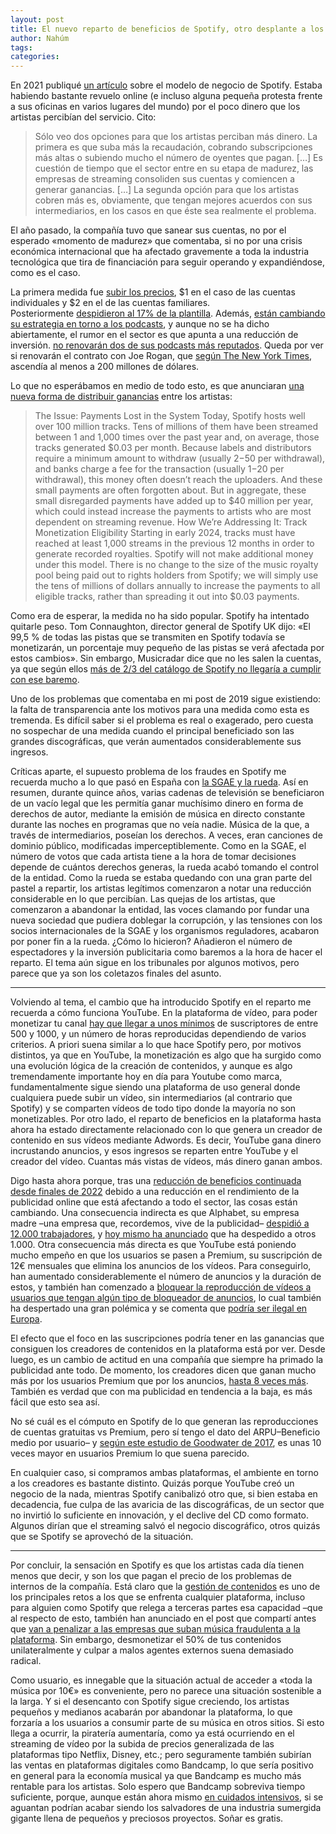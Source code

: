 ```yaml
---
layout: post
title: El nuevo reparto de beneficios de Spotify, otro desplante a los artistas
author: Nahúm
tags: 
categories:
---
```

En 2021 publiqué [un artículo](/2021/03/17/spotify-y-la-economia-musical/) sobre el modelo de negocio de Spotify. Estaba habiendo bastante revuelo online (e incluso alguna pequeña protesta frente a sus oficinas en varios lugares del mundo) por el poco dinero que los artistas percibían del servicio. Cito:

> Sólo veo dos opciones para que los artistas perciban más dinero. La primera es que suba más la recaudación, cobrando subscripciones más altas o subiendo mucho el número de oyentes que pagan. […] Es cuestión de tiempo que el sector entre en su etapa de madurez, las empresas de streaming consoliden sus cuentas y comiencen a generar ganancias. […] La segunda opción para que los artistas cobren más es, obviamente, que tengan mejores acuerdos con sus intermediarios, en los casos en que éste sea realmente el problema.

El año pasado, la compañía tuvo que sanear sus cuentas, no por el esperado «momento de madurez» que comentaba, si no por una crisis económica internacional que ha afectado gravemente a toda la industria tecnológica que tira de financiación para seguir operando y expandiéndose, como es el caso.

La primera medida fue [subir los precios](https://newsroom.spotify.com/2023-07-24/adjusting-our-spotify-premium-prices/), $1 en el caso de las cuentas individuales y $2 en el de las cuentas familiares. Posteriormente [despidieron al 17% de la plantilla](https://edition.cnn.com/2023/12/04/tech/spotify-layoffs-third-round/index.html). Además, [están cambiando su estrategia en torno a los podcasts](https://observer.com/2023/12/spotify-podcast-partnerships-wbd-meta/), y aunque no se ha dicho abiertamente, el rumor en el sector es que apunta a una reducción de inversión. [no renovarán dos de sus podcasts más reputados](https://www.theverge.com/2023/12/4/23988438/spotify-cancels-gimlet-podcast-heavyweight-layoff). Queda por ver si renovarán el contrato con Joe Rogan, que [según The New York Times](https://www.forbes.com/sites/masonbissada/2022/02/17/joe-rogans-spotify-deal-allegedly-worth-200-million-doubling-initial-report/), ascendía al menos a 200 millones de dólares.

Lo que no esperábamos en medio de todo esto, es que anunciaran [una nueva forma de distribuir ganancias](https://artists.spotify.com/blog/modernizing-our-royalty-system) entre los artistas:

> The Issue: Payments Lost in the System Today, Spotify hosts well over 100 million tracks. Tens of millions of them have been streamed between 1 and 1,000 times over the past year and, on average, those tracks generated $0.03 per month. Because labels and distributors require a minimum amount to withdraw (usually $2-$50 per withdrawal), and banks charge a fee for the transaction (usually $1-$20 per withdrawal), this money often doesn’t reach the uploaders. And these small payments are often forgotten about. But in aggregate, these small disregarded payments have added up to $40 million per year, which could instead increase the payments to artists who are most dependent on streaming revenue. How We’re Addressing It: Track Monetization Eligibility Starting in early 2024, tracks must have reached at least 1,000 streams in the previous 12 months in order to generate recorded royalties. Spotify will not make additional money under this model. There is no change to the size of the music royalty pool being paid out to rights holders from Spotify; we will simply use the tens of millions of dollars annually to increase the payments to all eligible tracks, rather than spreading it out into $0.03 payments.

Como era de esperar, la medida no ha sido popular. Spotify ha intentado quitarle peso. Tom Connaughton, director general de Spotify UK dijo: «El 99,5 % de todas las pistas que se transmiten en Spotify todavía se monetizarán, un porcentaje muy pequeño de las pistas se verá afectada por estos cambios». Sin embargo, Musicradar dice que no les salen la cuentas, ya que según ellos [más de 2/3 del catálogo de Spotify no llegaría a cumplir con ese baremo](https://www.musicradar.com/news/spotify-royalty-model-1000-plays).

Uno de los problemas que comentaba en mi post de 2019 sigue existiendo: la falta de transparencia ante los motivos para una medida como esta es tremenda. Es difícil saber si el problema es real o exagerado, pero cuesta no sospechar de una medida cuando el principal beneficiado son las grandes discográficas, que verán aumentados considerablemente sus ingresos. 

Críticas aparte, el supuesto problema de los fraudes en Spotify me recuerda mucho a lo que pasó en España con [la SGAE y la rueda](https://www.elconfidencial.com/cultura/2018-12-27/sgae-rueda-historia_1727870/). Así en resumen, durante quince años, varias cadenas de televisión se beneficiaron de un vacío legal que les permitía ganar muchísimo dinero en forma de derechos de autor, mediante la emisión de música en directo constante durante las noches en programas que no veía nadie. Música de la que, a través de intermediarios, poseían los derechos. A veces, eran canciones de dominio público, modificadas imperceptiblemente. Como en la SGAE, el número de votos que cada artista tiene a la hora de tomar decisiones depende de cuántos derechos generas, la rueda acabó tomando el control de la entidad. Como la rueda se estaba quedando con una gran parte del pastel a repartir, los artistas legítimos comenzaron a notar una reducción considerable en lo que percibían. Las quejas de los artistas, que comenzaron a abandonar la entidad, las voces clamando por fundar una nueva sociedad que pudiera doblegar la corrupción, y las tensiones con los socios internacionales de la SGAE y los organismos reguladores, acabaron por poner fin a la rueda. ¿Cómo lo hicieron? Añadieron el número de espectadores y la inversión publicitaria como baremos a la hora de hacer el reparto. El tema aún sigue en los tribunales por algunos motivos, pero parece que ya son los coletazos finales del asunto. 

---

Volviendo al tema, el cambio que ha introducido Spotify en el reparto me recuerda a cómo funciona YouTube. En la plataforma de vídeo, para poder monetizar tu canal [hay que llegar a unos mínimos](https://support.google.com/youtube/answer/94522?hl=es-MX) de suscriptores de entre 500 y 1000, y un número de horas reproducidas dependiendo de varios criterios. A priori suena similar a lo que hace Spotify pero, por motivos distintos, ya que en YouTube, la monetización es algo que ha surgido como una evolución lógica de la creación de contenidos, y aunque es algo tremendamente importante hoy en día para Youtube como marca, fundamentalmente sigue siendo una plataforma de uso general donde cualquiera puede subir un vídeo, sin intermediarios (al contrario que Spotify) y se comparten vídeos de todo tipo donde la mayoría no son monetizables. Por otro lado, el reparto de beneficios en la plataforma hasta ahora ha estado directamente relacionado con lo que genera un creador de contenido en sus vídeos mediante Adwords. Es decir, YouTube gana dinero incrustando anuncios, y esos ingresos se reparten entre YouTube y el creador del vídeo. Cuantas más vistas de vídeos, más dinero ganan ambos.

Digo hasta ahora porque, tras una [reducción de beneficios continuada desde finales de 2022](https://variety.com/2023/digital/news/youtube-q1-2023-ad-revenue-decline-alphabet-earnings-1235594043/) debido a una reducción en el rendimiento de la publicidad online que está afectando a todo el sector, las cosas están cambiando. Una consecuencia indirecta es que Alphabet, su empresa madre –una empresa que, recordemos, vive de la publicidad– [despidió a 12.000 trabajadores](https://www.reuters.com/business/google-parent-lay-off-12000-workers-memo-2023-01-20/), y [hoy mismo ha anunciado](https://www.theverge.com/2024/1/11/24034124/google-layoffs-engineering-assistant-hardware) que ha despedido a otros 1.000. Otra consecuencia más directa es que YouTube está poniendo mucho empeño en que los usuarios se pasen a Premium, su suscripción de 12€ mensuales que elimina los anuncios de los vídeos. Para conseguirlo, han aumentado considerablemente el número de anuncios y la duración de estos, y también han comenzado a [bloquear la reproducción de vídeos a usuarios que tengan algún tipo de bloqueador de anuncios](https://nahumgarcia.com/2024/01/11/el-nuevo-reparto-de-beneficios-de-spotify/), lo cual también ha despertado una gran polémica y se comenta que [podría ser ilegal en Europa](https://www.wired.com/story/youtube-ad-blocker-detection-eu-privacy-law/). 

El efecto que el foco en las suscripciones podría tener en las ganancias que consiguen los creadores de contenidos en la plataforma está por ver. Desde luego, es un cambio de actitud en una compañía que siempre ha primado la publicidad ante todo. De momento, los creadores dicen que ganan mucho más por los usuarios Premium que por los anuncios, [hasta 8 veces más](https://www.reddit.com/r/youtubegaming/comments/p1qmgu/content_creators_do_more_viewers_with_youtube/). También es verdad que con ma publicidad en tendencia a la baja, es más fácil que esto sea así. 

No sé cuál es el cómputo en Spotify de lo que generan las reproducciones de cuentas gratuitas vs Premium, pero sí tengo el dato del ARPU–Beneficio medio por usuario– y [según este estudio de Goodwater de 2017](https://nahumgarcia.com/2024/01/11/el-nuevo-reparto-de-beneficios-de-spotify/), es unas 10 veces mayor en usuarios Premium lo que suena parecido.

En cualquier caso, si compramos ambas plataformas, el ambiente en torno a los creadores es bastante distinto. Quizás porque YouTube creó un negocio de la nada, mientras Spotify canibalizó otro que, si bien estaba en decadencia, fue culpa de las avaricia de las discográficas, de un sector que no invirtió lo suficiente en innovación, y el declive del CD como formato. Algunos dirían que el streaming salvó el negocio discográfico, otros quizás que se Spotify se aprovechó de la situación. 

---

Por concluir, la sensación en Spotify es que los artistas cada día tienen menos que decir, y son los que pagan el precio de los problemas de internos de la compañía. Está claro que la [gestión de contenidos](/2021/07/18/el-monopolio-que-cambio-el-porno/) es uno de los principales retos a los que se enfrenta cualquier plataforma, incluso para alguien como Spotify que relega a terceras partes esa capacidad –que al respecto de esto, también han anunciado en el post que compartí antes que [van a penalizar a las empresas que suban música fraudulenta a la plataforma](https://artists.spotify.com/blog/modernizing-our-royalty-system). Sin embargo, desmonetizar el 50% de tus contenidos unilateralmente y culpar a malos agentes externos suena demasiado radical. 

Como usuario, es innegable que la situación actual de acceder a «toda la música por 10€» es conveniente, pero no parece una situación sostenible a la larga. Y si el desencanto con Spotify sigue creciendo, los artistas pequeños y medianos acabarán por abandonar la plataforma, lo que forzaría a los usuarios a consumir parte de su música en otros sitios. Si esto llega a ocurrir, la piratería aumentaría, como ya está ocurriendo en el streaming de vídeo por la subida de precios generalizada de las plataformas tipo Netflix, Disney, etc.; pero seguramente también subirían las ventas en plataformas digitales como Bandcamp, lo que sería positivo en general para la economía musical ya que Bandcamp es mucho más rentable para los artistas. Solo espero que Bandcamp sobreviva tiempo suficiente, porque, aunque están ahora mismo [en cuidados intensivos](https://www.theguardian.com/music/2023/oct/17/bandcamp-lays-off-half-its-staff-after-buyout-by-songtradr), si se aguantan podrían acabar siendo los salvadores de una industria sumergida gigante llena de pequeños y preciosos proyectos. Soñar es gratis.